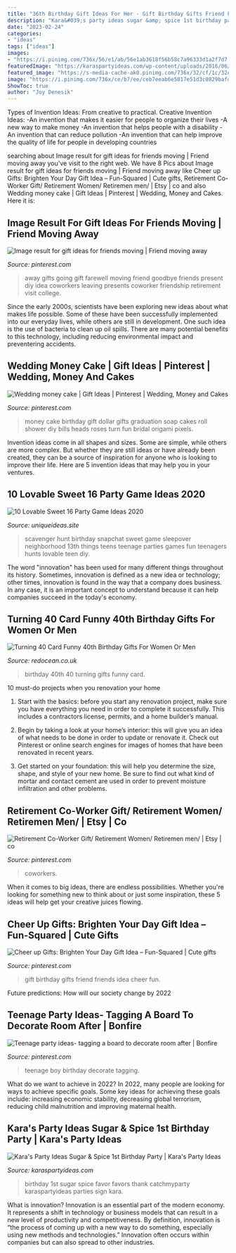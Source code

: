 ```yaml
---
title: "36th Birthday Gift Ideas For Her - Gift Birthday Gifts Friend Friends Idea Cheer Fun"
description: "Kara&#039;s party ideas sugar &amp; spice 1st birthday party"
date: "2023-02-24"
categories:
- "ideas"
tags: ["ideas"]
images:
- "https://i.pinimg.com/736x/56/e1/ab/56e1ab3618f56b58c7a96333d1a2f7d7.jpg"
featuredImage: "https://karaspartyideas.com/wp-content/uploads/2016/06/Sugar-Spice-1st-Birthday-Party-via-Karas-Party-Ideas-KarasPartyIdeas.com4_.jpeg"
featured_image: "https://s-media-cache-ak0.pinimg.com/736x/32/cf/1c/32cf1ca2faa3ed8c2e46cde6904fc976.jpg"
image: "https://i.pinimg.com/736x/ce/b7/ee/ceb7eeab6e5017e51d3c0829bafd6cfd---birthday-birthday-party-ideas.jpg"
ShowToc: true
author: "Joy Denesik"
---
```



Types of Invention Ideas: From creative to practical.
Creative Invention Ideas: 
-An invention that makes it easier for people to organize their lives 
-A new way to make money 
-An invention that helps people with a disability 
-An invention that can reduce pollution 
-An invention that can help improve the quality of life for people in developing countries

	

		
searching about Image result for gift ideas for friends moving | Friend moving away you've visit to the right web. We have 8 Pics about Image result for gift ideas for friends moving | Friend moving away like Cheer up Gifts: Brighten Your Day Gift Idea – Fun-Squared | Cute gifts, Retirement Co-Worker Gift/ Retirement Women/ Retiremen men/ | Etsy | co and also Wedding money cake | Gift Ideas | Pinterest | Wedding, Money and Cakes. Here it is:
		
    
## Image Result For Gift Ideas For Friends Moving | Friend Moving Away

<img loading=lazy src="https://i.pinimg.com/736x/56/e1/ab/56e1ab3618f56b58c7a96333d1a2f7d7.jpg" onerror="this.onerror=null;this.src='https://tse2.mm.bing.net/th?id=OIP.kN47dbSlx1C-k_Ja4z5HUAHaJ3&amp;pid=15.1';" alt="Image result for gift ideas for friends moving | Friend moving away">

_Source: pinterest.com_

>away gifts going gift farewell moving friend goodbye friends present diy idea coworkers leaving presents coworker friendship retirement visit college. 

	

Since the early 2000s, scientists have been exploring new ideas about what makes life possible. Some of these have been successfully implemented into our everyday lives, while others are still in development. One such idea is the use of bacteria to clean up oil spills. There are many potential benefits to this technology, including reducing environmental impact and preventering accidents.

    
## Wedding Money Cake | Gift Ideas | Pinterest | Wedding, Money And Cakes

<img loading=lazy src="https://s-media-cache-ak0.pinimg.com/736x/32/cf/1c/32cf1ca2faa3ed8c2e46cde6904fc976.jpg" onerror="this.onerror=null;this.src='https://tse3.mm.bing.net/th?id=OIP.lyTqiZWW6PpVZZKV7l68DAHaJ4&amp;pid=15.1';" alt="Wedding money cake | Gift Ideas | Pinterest | Wedding, Money and Cakes">

_Source: pinterest.com_

>money cake birthday gift dollar gifts graduation soap cakes roll shower diy bills heads roses turn fun bridal origami pixels. 

	

Invention ideas come in all shapes and sizes. Some are simple, while others are more complex. But whether they are still ideas or have already been created, they can be a source of inspiration for anyone who is looking to improve their life. Here are 5 invention ideas that may help you in your ventures.

    
## 10 Lovable Sweet 16 Party Game Ideas 2020

<img loading=lazy src="https://www.uniqueideas.site/wp-content/uploads/snapchat-neighborhood-scavenger-hunt-cierras-13th-birthday-1.jpg" onerror="this.onerror=null;this.src='https://tse4.mm.bing.net/th?id=OIP.iVxGYgYkmHQO3XCWrwE1dgHaJ4&amp;pid=15.1';" alt="10 Lovable Sweet 16 Party Game Ideas 2020">

_Source: uniqueideas.site_

>scavenger hunt birthday snapchat sweet game sleepover neighborhood 13th things teens teenage parties games fun teenagers hunts lovable teen diy. 

	

The word "innovation" has been used for many different things throughout its history. Sometimes, innovation is defined as a new idea or technology; other times, innovation is found in the way that a company does business. In any case, it is an important concept to understand because it can help companies succeed in the today's economy.

    
## Turning 40 Card Funny 40th Birthday Gifts For Women Or Men

<img loading=lazy src="https://www.redocean.co.uk/image/cache/products/16714/image06_2000-1500x1500.jpg" onerror="this.onerror=null;this.src='https://tse1.mm.bing.net/th?id=OIP.iBKBzanlvzpNxxXiYDIeMAHaHa&amp;pid=15.1';" alt="Turning 40 Card Funny 40th Birthday Gifts For Women Or Men">

_Source: redocean.co.uk_

>birthday 40th 40 turning gifts funny card. 

	

10 must-do projects when you renovation your home
1. Start with the basics: before you start any renovation project, make sure you have everything you need in order to complete it successfully. This includes a contractors license, permits, and a home builder’s manual.
2. Begin by taking a look at your home’s interior: this will give you an idea of what needs to be done in order to update or renovate it. Check out Pinterest or online search engines for images of homes that have been renovated in recent years.

3. Get started on your foundation: this will help you determine the size, shape, and style of your new home. Be sure to find out what kind of mortar and contact cement are used in order to prevent moisture infiltration and other problems.


    
## Retirement Co-Worker Gift/ Retirement Women/ Retiremen Men/ | Etsy | Co

<img loading=lazy src="https://i.pinimg.com/736x/3a/55/3a/3a553aaa67a2b73fe58698ba23548cf1.jpg" onerror="this.onerror=null;this.src='https://tse2.mm.bing.net/th?id=OIP.l-_p9_ALMA4ri-fPsLnvyAHaJ3&amp;pid=15.1';" alt="Retirement Co-Worker Gift/ Retirement Women/ Retiremen men/ | Etsy | co">

_Source: pinterest.com_

>coworkers. 

	

When it comes to big ideas, there are endless possibilities. Whether you're looking for something new to think about or just some inspiration, these 5 ideas will help get your creative juices flowing.

    
## Cheer Up Gifts: Brighten Your Day Gift Idea – Fun-Squared | Cute Gifts

<img loading=lazy src="https://i.pinimg.com/736x/83/83/e3/8383e3044a41318d36099fe55d150573.jpg" onerror="this.onerror=null;this.src='https://tse3.mm.bing.net/th?id=OIP.8d2cm2Rfl9D8oMhcI1DUYwHaKC&amp;pid=15.1';" alt="Cheer up Gifts: Brighten Your Day Gift Idea – Fun-Squared | Cute gifts">

_Source: pinterest.com_

>gift birthday gifts friend friends idea cheer fun. 

	

Future predictions: How will our society change by 2022
 

    
## Teenage Party Ideas- Tagging A Board To Decorate Room After | Bonfire

<img loading=lazy src="https://i.pinimg.com/736x/ce/b7/ee/ceb7eeab6e5017e51d3c0829bafd6cfd---birthday-birthday-party-ideas.jpg" onerror="this.onerror=null;this.src='https://tse3.mm.bing.net/th?id=OIP.e0IiA6onJjHeyYwe-1_HxwHaJ3&amp;pid=15.1';" alt="Teenage party ideas- tagging a board to decorate room after | Bonfire">

_Source: pinterest.com_

>teenage boy birthday decorate tagging. 

	

What do we want to achieve in 2022?
In 2022, many people are looking for ways to achieve specific goals. Some key ideas for achieving these goals include: increasing economic stability, decreasing global terrorism, reducing child malnutrition and improving maternal health.

    
## Kara&#039;s Party Ideas Sugar &amp; Spice 1st Birthday Party | Kara&#039;s Party Ideas

<img loading=lazy src="https://karaspartyideas.com/wp-content/uploads/2016/06/Sugar-Spice-1st-Birthday-Party-via-Karas-Party-Ideas-KarasPartyIdeas.com4_.jpeg" onerror="this.onerror=null;this.src='https://tse4.mm.bing.net/th?id=OIP.VsdR9oKnmUuhfYLItg0n_AHaLI&amp;pid=15.1';" alt="Kara&#039;s Party Ideas Sugar &amp; Spice 1st Birthday Party | Kara&#039;s Party Ideas">

_Source: karaspartyideas.com_

>birthday 1st sugar spice favor favors thank catchmyparty karaspartyideas parties sign kara. 

	

What is innovation?
Innovation is an essential part of the modern economy. It represents a shift in technology or business models that can result in a new level of productivity and competitiveness. By definition, innovation is “the process of coming up with a new way to do something, especially using new methods and technologies.” Innovation often occurs within companies but can also spread to other industries.

